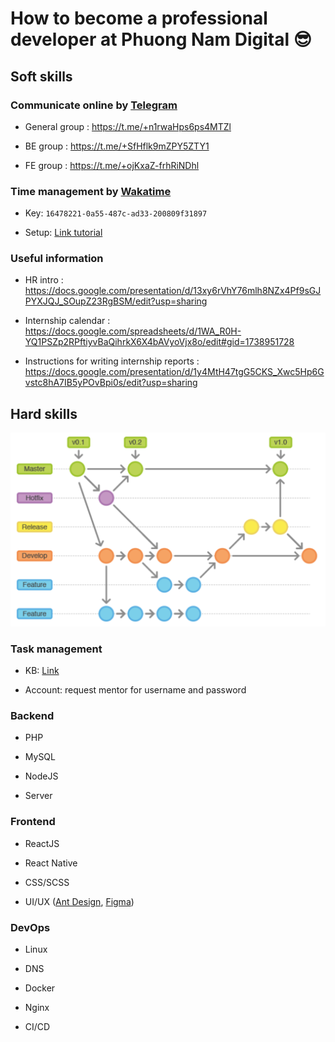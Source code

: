 # How to become a professional developer at Phuong Nam Digital 😎


## Soft skills

### Communicate online by [Telegram](https://telegram.org)

- General group : https://t.me/+n1rwaHps6ps4MTZl

- BE group : https://t.me/+SfHflk9mZPY5ZTY1

- FE group : https://t.me/+ojKxaZ-frhRiNDhl

### Time management by [Wakatime](https://wakatime.com/about)

- Key: `16478221-0a55-487c-ad33-200809f31897`

- Setup: [Link tutorial](setup-wakatime.jpg)

### Useful information

- HR intro : https://docs.google.com/presentation/d/13xy6rVhY76mlh8NZx4Pf9sGJPYXJQJ_SOupZ23RgBSM/edit?usp=sharing

- Internship calendar : https://docs.google.com/spreadsheets/d/1WA_R0H-YQ1PSZp2RPftiyvBaQihrkX6X4bAVyoVjx8o/edit#gid=1738951728

- Instructions for writing internship reports : https://docs.google.com/presentation/d/1y4MtH47tgG5CKS_Xwc5Hp6Gvstc8hA7IB5yPOvBpi0s/edit?usp=sharing 

## Hard skills

![Git flow controll](git-flow.png)


### Task management

- KB: [Link](https://planka.phuongnamdigital.com)

- Account: request mentor for username and password

### Backend

- PHP

- MySQL

- NodeJS

- Server

### Frontend

- ReactJS

- React Native

- CSS/SCSS

- UI/UX ([Ant Design](https://ant.design/), [Figma](https://www.figma.com/))

### DevOps

- Linux

- DNS

- Docker

- Nginx

- CI/CD
